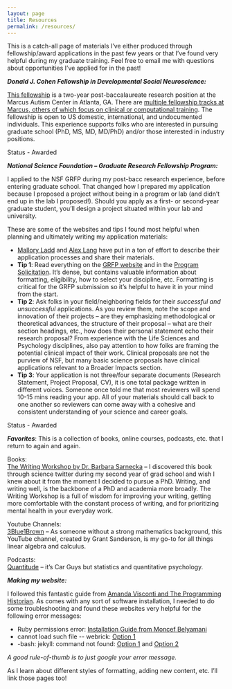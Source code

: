 ```yaml
---
layout: page
title: Resources
permalink: /resources/
---
```


This is a catch-all page of materials I’ve either produced through fellowship/award applications in the past few years or that I’ve found very helpful during my graduate training. Feel free to email me with questions about opportunities I’ve applied for in the past! 

**_Donald J. Cohen Fellowship in Developmental Social Neuroscience:_**

[This fellowship](https://med.emory.edu/departments/pediatrics/divisions/autism/fellow/cohen.html) is a two-year post-baccalaureate research position at the Marcus Autism Center in Atlanta, GA. There are [multiple fellowship tracks at Marcus, others of which focus on clinical or computational training](https://med.emory.edu/departments/pediatrics/divisions/autism/fellow/index.html). The fellowship is open to US domestic, international, and undocumented individuals. This experience supports folks who are interested in pursuing graduate school (PhD, MS, MD, MD/PhD) and/or those interested in industry positions.  

Status - Awarded 

**_National Science Foundation – Graduate Research Fellowship Program:_** 

I applied to the NSF GRFP during my post-bacc research experience, before entering graduate school. That changed how I prepared my application because I proposed a project without being in a program or lab (and didn’t end up in the lab I proposed!). Should you apply as a first- or second-year graduate student, you’ll design a project situated within your lab and university.  

These are some of the websites and tips I found most helpful when planning and ultimately writing my application materials:  

* [Mallory Ladd](http://www.malloryladd.com/nsf-grfp-advice.html) and [Alex Lang](https://www.alexhunterlang.com/nsf-fellowship) have put in a ton of effort to describe their application processes and share their materials.  
* **Tip 1**: Read everything on the [GRFP website](https://www.nsfgrfp.org/applicants/) and in the [Program Solicitation](https://www.nsfgrfp.org/applicants/grf-program-solicitation/). It’s dense, but contains valuable information about formatting, eligibility, how to select your discipline, etc. Formatting is critical for the GRFP submission so it’s helpful to have it in your mind from the start.  
* **Tip 2**: Ask folks in your field/neighboring fields for their *successful and unsuccessful* applications. As you review them, note the scope and innovation of their projects – are they emphasizing methodological or theoretical advances, the structure of their proposal – what are their section headings, etc., how does their personal statement echo their research proposal? From experience with the Life Sciences and Psychology disciplines, also pay attention to how folks are framing the potential clinical impact of their work. Clinical proposals are not the purview of NSF, but many basic science proposals have clinical applications relevant to a Broader Impacts section.  
* **Tip 3**: Your application is not three/four separate documents (Research Statement, Project Proposal, CV), it is one total package written in different voices. Someone once told me that most reviewers will spend 10-15 mins reading your app. All of your materials should call back to one another so reviewers can come away with a cohesive and consistent understanding of your science and career goals.  

Status - Awarded

**_Favorites_**: This is a collection of books, online courses, podcasts, etc. that I return to again and again.  

Books:  
[The Writing Workshop by Dr. Barbara Sarnecka](https://osf.io/n8pc3/) – I discovered this book through science twitter during my second year of grad school and wish I knew about it from the moment I decided to pursue a PhD. Writing, and writing well, is the backbone of a PhD and academia more broadly. The Writing Workshop is a full of wisdom for improving your writing, getting more comfortable with the constant process of writing, and for prioritizing mental health in your everyday work.   

Youtube Channels:  
[3Blue1Brown](https://www.3blue1brown.com/) – As someone without a strong mathematics background, this YouTube channel, created by Grant Sanderson, is my go-to for all things linear algebra and calculus.  

Podcasts:  
[Quantitude](https://quantitudepod.org/) – it’s Car Guys but statistics and quantitative psychology. 

**_Making my website:_** 

I followed this fantastic guide from [Amanda Visconti and The Programming Historian](https://programminghistorian.org/en/lessons/building-static-sites-with-jekyll-github-pages#setting-up-jekyll-). As comes with any sort of software installation, I needed to do some troubleshooting and found these websites very helpful for the following error messages:
* Ruby permissions error: [Installation Guide from Moncef Belyamani](https://www.moncefbelyamani.com/how-to-install-xcode-homebrew-git-rvm-ruby-on-mac/?utm_source=stackoverflow)
* cannot load such file -- webrick: [Option 1](https://talk.jekyllrb.com/t/load-error-cannot-load-such-file-webrick/5417)
* -bash: jekyll: command not found: [Option 1](https://stackoverflow.com/questions/8146249/jekyll-command-not-found) and [Option 2](https://github.com/jekyll/jekyll/issues/1309)

*A good rule-of-thumb is to just google your error message.*

As I learn about different styles of formatting, adding new content, etc. I’ll link those pages too!